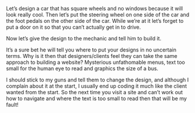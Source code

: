 

Let’s design a car that has square wheels and no windows because it will look really cool. Then let’s put
the steering wheel on one side of the car and the foot pedals on the other side of the car. While we’re at
it let’s forget to put a door on it so that you can’t actually get in to drive.

Now let’s give the design to the mechanic and tell him to build it.

It’s a sure bet he will tell you where to put your designs in no uncertain terms. Why is it then that
designers/clients feel they can take the same approach to building a website? Mysterious unfathomable menus,
text too small for the human eye to read and graphics the size of a bus.

I should stick to my guns and tell them to change the design, and although I complain about it at the start, I
usually end up coding it much like the client wanted from the start. So the next time you visit a site and
can’t work out how to navigate and where the text is too small to read then that will be my fault!
